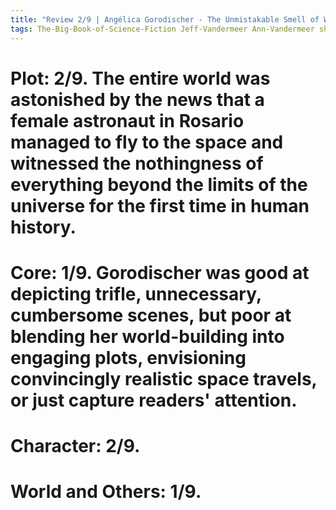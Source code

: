 ```yaml
---
title: "Review 2/9 | Angélica Gorodischer - The Unmistakable Smell of Wood Violets"
tags: The-Big-Book-of-Science-Fiction Jeff-Vandermeer Ann-Vandermeer short-story novelette science-fiction 1928- 1985
---
```



# Plot: 2/9. The entire world was astonished by the news that a female astronaut in Rosario managed to fly to the space and witnessed the nothingness of everything beyond the limits of the universe for the first time in human history.
 

# Core: 1/9. Gorodischer was good at depicting trifle, unnecessary, cumbersome scenes, but poor at blending her world-building into engaging plots, envisioning convincingly realistic space travels, or just capture readers' attention.

# Character: 2/9. 

# World and Others: 1/9. 

